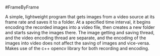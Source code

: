 #FrameByFrame

A simple, lightweight program that gets images from a video source at its frame rate and saves it to a folder. At a specified time interval, it begins encoding the recorded images into a video file, 
then creates a new folder and starts saving the images there. The image getting and saving thread, and the video encoding thread are separate, and the encoding of the images into video does not 
affect the saving of images and vice-versa. Makes use of the c++ opencv library for both recording and encoding. 
